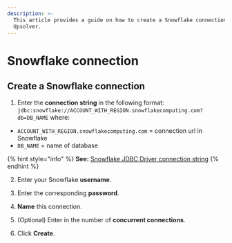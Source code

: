 ```yaml
---
description: >-
  This article provides a guide on how to create a Snowflake connection in
  Upsolver.
---
```


# Snowflake connection

## Create a Snowflake connection

1. Enter the **connection string** in the following format:  
`jdbc:snowflake://ACCOUNT_WITH_REGION.snowflakecomputing.com?db=DB_NAME` where:

* `ACCOUNT_WITH_REGION.snowflakecomputing.com` = connection url in Snowflake 
* `DB_NAME` = name of database

{% hint style="info" %}
**See:** [Snowflake JDBC Driver connection string](https://docs.snowflake.com/en/user-guide/jdbc-configure.html#jdbc-driver-connection-string)
{% endhint %}

2. Enter your Snowflake **username**.

3. Enter the corresponding **password**.

4. **Name** this connection.

5. \(Optional\) Enter in the number of **concurrent connections**.

6. Click **Create**.

